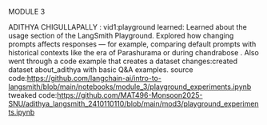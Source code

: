 MODULE 3

ADITHYA CHIGULLAPALLY :
vid1:playground 
learned: Learned about the usage section of the LangSmith Playground. Explored how changing prompts affects responses — for example, comparing default prompts with historical contexts like the era of Parashurama or during chandrabose . Also went through a code example that creates a dataset
changes:created dataset about_adithya with basic Q&A examples.
source code:https://github.com/langchain-ai/intro-to-langsmith/blob/main/notebooks/module_3/playground_experiments.ipynb
tweaked code:https://github.com/MAT496-Monsoon2025-SNU/adithya_langsmith_2410110110/blob/main/mod3/playground_experiments.ipynb
